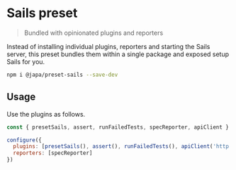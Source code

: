 # Sails preset

> Bundled with opinionated plugins and reporters

Instead of installing individual plugins, reporters and starting the Sails server, this preset bundles them within a single package and exposed setup Sails for you.


```sh
npm i @japa/preset-sails --save-dev
```


## Usage

Use the plugins as follows.

```js
const { presetSails, assert, runFailedTests, specReporter, apiClient } = require('preset-sails')

configure({
  plugins: [presetSails(), assert(), runFailedTests(), apiClient('http://localhost:3333')],
  reporters: [specReporter]
})
```
